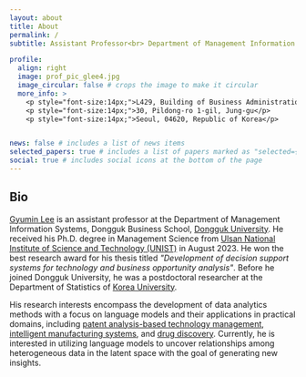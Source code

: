```yaml
---
layout: about
title: About
permalink: /
subtitle: Assistant Professor<br> Department of Management Information Systems, Dongguk University <br> (+82) 02-2260-3841 <br> <a href="mailto:"gyuminlee@dgu.ac.kr">gyuminlee@dgu.ac.kr</a>

profile:
  align: right
  image: prof_pic_glee4.jpg
  image_circular: false # crops the image to make it circular
  more_info: >
    <p style="font-size:14px;">L429, Building of Business Administration</p>
    <p style="font-size:14px;">30, Pildong-ro 1-gil, Jung-gu</p>
    <p style="font-size:14px;">Seoul, 04620, Republic of Korea</p>


news: false # includes a list of news items
selected_papers: true # includes a list of papers marked as "selected={true}"
social: true # includes social icons at the bottom of the page
---
```


<h2>Bio</h2>

<a href='#'>Gyumin Lee</a> is an assistant professor at the Department of Management Information Systems, Dongguk Business School, <a href='https://www.dongguk.edu'>Dongguk University</a>. He received his Ph.D. degree in Management Science from <a href='https://www.unist.ac.kr'>Ulsan National Institute of Science and Technology (UNIST)</a> in August 2023. He won the best research award for his thesis titled <I>"Development of decision support systems for technology and business opportunity analysis"</I>. Before he joined Dongguk University, he was a postdoctoral researcher at the Department of Statistics of <a href='https://www.korea.ac.kr/index.jsp'>Korea University<a/>.

His research interests encompass the development of data analytics methods with a focus on language models and their applications in practical domains, including <a href='#'>patent analysis-based technology management</a>, <a href='#'>intelligent manufacturing systems</a>, and <a href='#'>drug discovery</a>. Currently, he is interested in utilizing language models to uncover relationships among heterogeneous data in the latent space with the goal of generating new insights.
